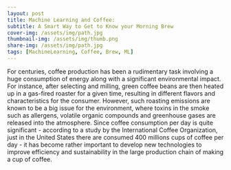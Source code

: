 ```yaml
---
layout: post
title: Machine Learning and Coffee: 
subtitle: A Smart Way to Get to Know your Morning Brew
cover-img: /assets/img/path.jpg
thumbnail-img: /assets/img/thumb.png
share-img: /assets/img/path.jpg
tags: [MachineLearning, Coffee, Brew, ML]
---
```


For centuries, coffee production has been a rudimentary task involving a huge consumption of energy along with a significant environmental impact. For instance, after selecting and milling, green coffee beans are then heated up in a gas-fired roaster for a given time, resulting in different flavors and characteristics for the consumer. 
However, such roasting emissions are known to be a big issue for the environment, where toxins in the smoke such as allergens, volatile organic compounds and greenhouse gases are released into the atmosphere. Since coffee consumption per day is quite significant - according to a study by the International Coffee Organization, just in the United States there are consumed 400 millions cups of coffee per day - it has become rather important to develop new technologies to improve efficiency and sustainability in the large production chain of making a cup of coffee.


